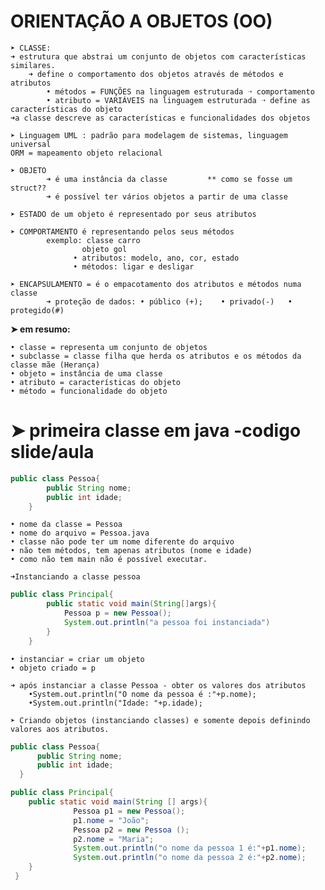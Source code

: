 # ORIENTAÇÃO A OBJETOS (OO)

   	➤ CLASSE:
	➜ estrutura que abstrai um conjunto de objetos com características similares.
     	➜ define o comportamento dos objetos através de métodos e atributos
           	• métodos = FUNÇÕES na linguagem estruturada ➝ comportamento 
        	• atributo = VARIÁVEIS na linguagem estruturada ➝ define as características do objeto
   	➜a classe descreve as características e funcionalidades dos objetos
    
  	➤ Linguagem UML : padrão para modelagem de sistemas, linguagem universal
   	ORM = mapeamento objeto relacional

  	➤ OBJETO
       		➜ é uma instância da classe 		** como se fosse um struct?? 
	     	➜ é possível ter vários objetos a partir de uma classe
       
  	➤ ESTADO de um objeto é representado por seus atributos
   
  	➤ COMPORTAMENTO é representando pelos seus métodos
      		exemplo: classe carro
               		objeto gol 
             	  • atributos: modelo, ano, cor, estado
             	  • métodos: ligar e desligar
	
  	➤ ENCAPSULAMENTO = é o empacotamento dos atributos e métodos numa classe 
          	➜ proteção de dados: • público (+);    • privado(-)   • protegido(#)
   
**➤ em resumo:**

	• classe = representa um conjunto de objetos
	• subclasse = classe filha que herda os atributos e os métodos da classe mãe (Herança)
	• objeto = instância de uma classe
	• atributo = características do objeto
	• método = funcionalidade do objeto


# ➤ primeira classe em java -codigo slide/aula

```.java
public class Pessoa{
		public String nome;
		public int idade;
	}
```
	• nome da classe = Pessoa
	• nome do arquivo = Pessoa.java
	• classe não pode ter um nome diferente do arquivo
	• não tem métodos, tem apenas atributos (nome e idade)
	• como não tem main não é possível executar.

	➜Instanciando a classe pessoa

```.java
public class Principal{
		public static void main(String[]args){
			Pessoa p = new Pessoa();
			System.out.println("a pessoa foi instanciada")
		}
	}
```
	
	• instanciar = criar um objeto
	• objeto criado = p
	
	➜ após instanciar a classe Pessoa - obter os valores dos atributos
		•System.out.println("O nome da pessoa é :"+p.nome);
		•System.out.println("Idade: "+p.idade);

    ➤ Criando objetos (instanciando classes) e somente depois definindo valores aos atributos.
    
```.java
public class Pessoa{
      public String nome;
      public int idade;
  }

public class Principal{
    public static void main(String [] args){
              Pessoa p1 = new Pessoa();
              p1.nome = "João";
              Pessoa p2 = new Pessoa ();
              p2.nome = "Maria";
              System.out.println("o nome da pessoa 1 é:"+p1.nome);
              System.out.println("o nome da pessoa 2 é:"+p2.nome);
    }
 }  
```







